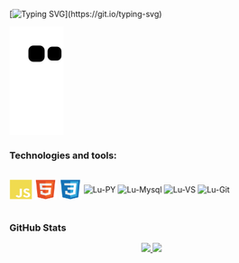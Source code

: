 [![Typing SVG](https://readme-typing-svg.herokuapp.com?font=Fira+Code&size=24&pause=1000&color=71F713&width=435&lines=Hello+World!+I'm+Luara+Marques;Welcome+to+my+GitHub+profile!)](https://git.io/typing-svg)


![snake gif](https://github.com/LuaraMarquess/LuaraMarquess/blob/output/github-contribution-grid-snake.svg)


### Technologies and tools:

<div style="display: inline_block"><br>
  <img align="center" alt="Lu-Js" height="35" width="40" src="https://raw.githubusercontent.com/devicons/devicon/master/icons/javascript/javascript-plain.svg">
  <img align="center" alt="Lu-HTML" height="35" width="40" src="https://raw.githubusercontent.com/devicons/devicon/master/icons/html5/html5-original.svg">
  <img align="center" alt="Lu-CSS" height="35" width="40" src="https://raw.githubusercontent.com/devicons/devicon/master/icons/css3/css3-original.svg">
  
  <img align="center" alt="Lu-PY" height="35" width="40" src="https://cdn.jsdelivr.net/gh/devicons/devicon@latest/icons/python/python-original-wordmark.svg">
  <img align="center" alt= "Lu-Mysql" height="60" width="40" src="https://cdn.jsdelivr.net/gh/devicons/devicon/icons/mysql/mysql-original-wordmark.svg">       
  <img align="center" alt="Lu-VS" height="35" width="40" src="https://cdn.jsdelivr.net/gh/devicons/devicon/icons/vscode/vscode-original.svg">
  <img align="center" alt="Lu-Git" height="35" width="40" src="https://cdn.jsdelivr.net/gh/devicons/devicon/icons/git/git-original.svg">
</div><br>

### GitHub Stats

<div align="center" style="display: flex; justify-content: center;">
  <a href="https://github.com/LuaraMarquess">
    <img height="195px" src="https://github-readme-stats.vercel.app/api?username=LuaraMarquess&show_icons=true&theme=one_dark_pro&include_all_commits=true&count_private=true"/>
    <img height="195px" src="https://github-readme-stats.vercel.app/api/top-langs/?username=LuaraMarquess&layout=compact&langs_count=7&theme=one_dark_pro"/>
  </a>
</div>
    
